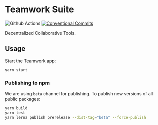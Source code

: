 # Teamwork Suite

![Github Actions](https://github.com/dxos/teamwork/workflows/CI/badge.svg)
[![Conventional Commits](https://img.shields.io/badge/Conventional%20Commits-1.0.0-yellow.svg?style=flat-square)](https://conventionalcommits.org)

Decentralized Collaborative Tools.

## Usage

Start the Teamwork app:

```bash
yarn start
```

### Publishing to npm

We are using `beta` channel for publishing.
To publish new versions of all public packages:

```bash
yarn build
yarn test
yarn lerna publish prerelease --dist-tag="beta" --force-publish
```
